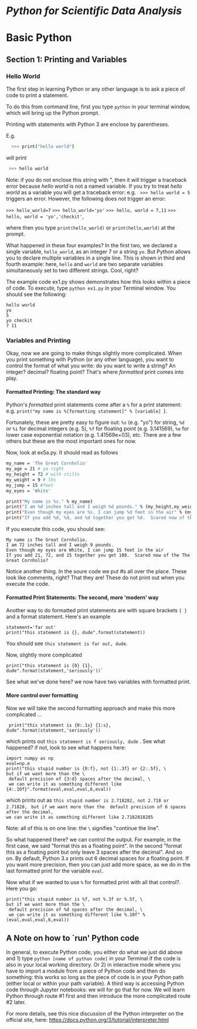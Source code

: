 # _Python for Scientific Data Analysis_


# Basic Python
## Section 1: Printing and Variables

### Hello World

The first step in learning Python or any other language is to ask a piece of code to print a statement.   

 To do this from command line, first you type ``python`` in your terminal window, which will bring up the Python prompt. 
 
 Printing with statements with Python 3 are enclose by parentheses. 

E.g.

 ```sh
   >>> print("hello world")
 ```
 will print
 
 ```sh
  >>> hello world
 ```
Note: if you do not enclose this string with ", then it will trigger a traceback error because _hello world_ is not a named variable.  If you try to treat _hello world_ as a variable you will get a traceback error: e.g. ``` >>> hello world = 5``` triggers an error.   However, the following does not trigger an error:

```>>> hello_world=7``` 
```>>> hello_world='yo'``` 
```>>> hello, world = 7,11``` 
```>>> hello, world = 'yo','checkit'```, 

where then you type
```print(hello_world)``` or ```print(hello,world)``` at the prompt.

What happened in these four examples?   In the first two, we declared a single variable, ```hello_world```, as an integer 7 or a string `yo`.   But Python allows you to declare multiple variables in a single line.   This is shown in third and fourth example: here, ```hello``` and ```world``` are two separate variables simultaneously set to two different strings.  Cool, right?   

The example code ex1.py shows demonstrates how this looks within a piece of code.   To execute, type ```python ex1.py``` in your Terminal window.   You should see the following:

``` 
hello world
yo
5
yo checkit
7 11
```

### Variables and Printing
Okay, now we are going to make things slightly more complicated.   When you print something with Python (or any other language), you want to control the format of what you write: do you want to write a string? An integer?  decimal? floating point?  That's where _formatted_ print comes into play.

#### Formatted Printing: The standard way

Python's _formatted_ print statements come after a ```%``` for a print statement: e.g. ```print("my name is %[formatting statement]" % [variable] ```).   

Fortunately, these are pretty easy to figure out: ```%s``` (e.g. "yo") for string, ```%d``` or ```%i``` for decimal integers (e.g. 5), ```%f``` for floating point (e.g. 3.141569), ```%e``` for lower case exponential notation (e.g. 1.41569e+03), etc.  There are a few others but these are the most important ones for now.   

Now, look at ex5a.py.  It should read as follows

```sh
my_name = 'The Great Cornholio'
my_age = 21 # ya right
my_height = 72 # with stilts
my_weight = 9 # lbs
my_jump = 15 #feet
my_eyes = 'White'

print("My name is %s." % my_name)
print("I am %d inches tall and I weigh %d pounds." % (my_height,my_weight))
print("Even though my eyes are %s, I can jump %d feet in the air" % (my_eyes,my_jump))
print("If you add %d, %d, and %d together you get %d.  Scared now of the %s?" % (my_age,my_height,my_jump,my_age+my_height+my_jump,my_name))

```
If you execute this code, you should see:

```
My name is The Great Cornholio.
I am 72 inches tall and I weigh 9 pounds.
Even though my eyes are White, I can jump 15 feet in the air
If you add 21, 72, and 15 together you get 108.  Scared now of the The Great Cornholio?

```

Notice another thing.  In the soure code we put #s all over the place.  These look like comments, right?  That they are! These do not print out when you execute the code.

#### Formatted Print Statements: The second, more 'modern' way

Another way to do formatted print statements are with square brackets ```{ }``` and a format statement.  Here's an example

```
statement='far out'
print("this statement is {}, dude".format(statement))

```  
You should see ``this statement is far out, dude``.

Now, slightly more complicated

```
print("this statement is {0} {1}, dude".format(statement,'seriously'))`

```

See what we've done here? we now have two variables with formatted print.  

#### More control over formatting
Now we will take the second formatting approach and make this more complicated ...

```
 print("this statement is {0:.1s} {1:s}, dude".format(statement,'seriously'))

```
which prints out ``this statement is f seriously, dude`` .  See what happened? if not, look to see what happens here:

```
import numpy as np
eval=np.e
print("this stupid number is {0:f}, not {1:.3f} or {2:.5f}, \
but if we want more than the \
 default precision of {3:d} spaces after the decimal, \
 we can write it as something different like {4:.10f}".format(eval,eval,eval,6,eval))
```

which prints out as ``this stupid number is 2.718282, not 2.718 or 2.71828,``
`` but if we want more than the  default precision of 6 spaces after the decimal,``  
``we can write it as something different like 2.7182818285`` 

Note: all of this is on one line: the `\` signifies "continue the line".

So what happened there? we can control the output.  For example, in the first case, we said "format this as a floating point".  In the second "format this as a floating point but only leave 3 spaces after the decimal".  And so on.  By default, Python 3.x prints out 6 decimal spaces for a floating point.   If you want more precision, then you can just add more space, as we do in the last formatted print for the variable `eval`.

Now what if we wanted to use `%` for formatted print with all that control?.  Here you go:

```
print("this stupid number is %f, not %.3f or %.5f, \
but if we want more than the \
 default precision of %d spaces after the decimal, \
 we can write it as something different like %.10f" %(eval,eval,eval,6,eval))
```


## A Note on how to `run' Python code
In general, to execute Python code, you either do what we just did above and 1) type ```python [name of python code]``` in your Terminal if the code is also in your local working directory.  Or 2) in interactive mode where you have to import a module from a piece of Python code and then do something: this works so long as the piece of code is in your Python path (either local or within your path variable).  A third way is accessing Python code through Jupyter notebooks: we will for go that for now.  We will learn Python through route #1 first and then introduce the more complicated route #2 later.  

For more details, see this nice discussion of the Python interpreter on the official site, here: <https://docs.python.org/3/tutorial/interpreter.html>

